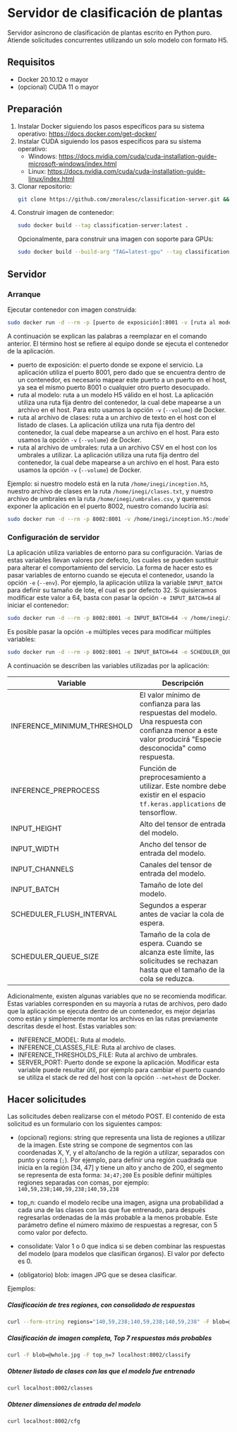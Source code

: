 # Servidor de clasificación de plantas #

Servidor asíncrono de clasificación de plantas escrito en Python puro. Atiende solicitudes concurrentes utilizando un solo modelo con formato H5.

## Requisitos ##

- Docker 20.10.12 o mayor
- (opcional) CUDA 11 o mayor

## Preparación ##

1. Instalar Docker siguiendo los pasos específicos para su sistema operativo: https://docs.docker.com/get-docker/
2. Instalar CUDA siguiendo los pasos específicos para su sistema operativo:
   - Windows: https://docs.nvidia.com/cuda/cuda-installation-guide-microsoft-windows/index.html
   - Linux: https://docs.nvidia.com/cuda/cuda-installation-guide-linux/index.html
3. Clonar repositorio:
    ```bash
    git clone https://github.com/zmoralesc/classification-server.git && cd classification-server
    ```
4. Construir imagen de contenedor:
    ```bash
    sudo docker build --tag classification-server:latest .
    ```
    Opcionalmente, para construir una imagen con soporte para GPUs:
    ```bash
    sudo docker build --build-arg "TAG=latest-gpu" --tag classification-server:latest-gpu .
    ```

## Servidor ##

### Arranque ###

Ejecutar contenedor con imagen construida:
```bash
sudo docker run -d --rm -p [puerto de exposición]:8001 -v [ruta al modelo]:/model.h5 -v [ruta al archivo de clases]:/classes.txt -v [ruta al archivo de umbrales]:/thresholds.csv classification-server
```

A continuación se explican las palabras a reemplazar en el comando anterior. El término host se refiere al equipo donde se ejecuta el contenedor de la aplicación.

- puerto de exposición: el puerto donde se expone el servicio. La aplicación utiliza el puerto 8001, pero dado que se encuentra dentro de un contenedor, es necesario mapear este puerto a un puerto en el host, ya sea el mismo puerto 8001 o cualquier otro puerto desocupado.
- ruta al modelo: ruta a un modelo H5 válido en el host. La aplicación utiliza una ruta fija dentro del contenedor, la cual debe mapearse a un archivo en el host. Para esto usamos la opción ```-v``` (```--volume```) de Docker.
- ruta al archivo de clases: ruta a un archivo de texto en el host con el listado de clases. La aplicación utiliza una ruta fija dentro del contenedor, la cual debe mapearse a un archivo en el host.  Para esto usamos la opción ```-v``` (```--volume```) de Docker.
- ruta al archivo de umbrales: ruta a un archivo CSV en el host con los umbrales a utilizar. La aplicación utiliza una ruta fija dentro del contenedor, la cual debe mapearse a un archivo en el host.  Para esto usamos la opción ```-v``` (```--volume```) de Docker.

Ejemplo: si nuestro modelo está en la ruta ```/home/inegi/inception.h5```, nuestro archivo de clases en la ruta ```/home/inegi/clases.txt```, y nuestro archivo de umbrales en la ruta ```/home/inegi/umbrales.csv```, y queremos exponer la aplicación en el puerto 8002, nuestro comando luciría así:

```bash
sudo docker run -d --rm -p 8002:8001 -v /home/inegi/inception.h5:/model.h5 -v /home/inegi/clases.txt:/classes.txt -v /home/inegi/umbrales.csv:/thresholds.csv classification-server
```

### Configuración de servidor ###

La aplicación utiliza variables de entorno para su configuración. Varias de estas variables llevan valores por defecto, los cuales se pueden sustituir para alterar el comportamiento del servicio. La forma de hacer esto es pasar variables de entorno cuando se ejecuta el contenedor, usando la opción ```-e``` (```--env```). Por ejemplo, la aplicación utiliza la variable ```INPUT_BATCH``` para definir su tamaño de lote, el cual es por defecto 32. Si quisieramos modificar este valor a 64, basta con pasar la opción ```-e INPUT_BATCH=64``` al iniciar el contenedor:

```bash
sudo docker run -d --rm -p 8002:8001 -e INPUT_BATCH=64 -v /home/inegi/inception.h5:/model.h5 -v /home/inegi/clases.txt:/classes.txt -v /home/inegi/umbrales.csv:/thresholds.csv classification-server
```

Es posible pasar la opción ```-e``` múltiples veces para modificar múltiples variables:

```bash
sudo docker run -d --rm -p 8002:8001 -e INPUT_BATCH=64 -e SCHEDULER_QUEUE_SIZE=64 -e INPUT_HEIGHT=224 -e INPUT_WIDTH=224 -v /home/inegi/inception.h5:/model.h5 -v /home/inegi/clases.txt:/classes.txt -v /home/inegi/umbrales.csv:/thresholds.csv classification-server
```

A continuación se describen las variables utilizadas por la aplicación:

| Variable                    | Descripción                                                                                                                                                 |
| --------------------------- | ----------------------------------------------------------------------------------------------------------------------------------------------------------- |
| INFERENCE_MINIMUM_THRESHOLD | El valor mínimo de confianza para las respuestas del modelo. Una respuesta con confianza menor a este valor producirá "Especie desconocida" como respuesta. |
| INFERENCE_PREPROCESS        | Función de preprocesamiento a utilizar. Este nombre debe existir en el espacio ```tf.keras.applications``` de tensorflow.                                   |
| INPUT_HEIGHT                | Alto del tensor de entrada del modelo.                                                                                                                      |
| INPUT_WIDTH                 | Ancho del tensor de entrada del modelo.                                                                                                                     |
| INPUT_CHANNELS              | Canales del tensor de entrada del modelo.                                                                                                                   |
| INPUT_BATCH                 | Tamaño de lote del modelo.                                                                                                                                  |
| SCHEDULER_FLUSH_INTERVAL    | Segundos a esperar antes de vaciar la cola de espera.                                                                                                       |
| SCHEDULER_QUEUE_SIZE        | Tamaño de la cola de espera. Cuando se alcanza este límite, las solicitudes se rechazan hasta que el tamaño de la cola se reduzca.                          |

Adicionalmente, existen algunas variables que no se recomienda modificar. Estas variables corresponden en su mayoría a rutas de archivos, pero dado que la aplicación se ejecuta dentro de un contenedor, es mejor dejarlas como están y simplemente montar los archivos en las rutas previamente descritas desde el host. Estas variables son:

- INFERENCE_MODEL: Ruta al modelo.
- INFERENCE_CLASSES_FILE: Ruta al archivo de clases.
- INFERENCE_THRESHOLDS_FILE: Ruta al archivo de umbrales.
- SERVER_PORT: Puerto donde se expone la aplicación. Modificar esta variable puede resultar útil, por ejemplo para cambiar el puerto cuando se utiliza el stack de red del host con la opción ```--net=host``` de Docker.

## Hacer solicitudes ##

Las solicitudes deben realizarse con el método POST. El contenido de esta solicitud es un formulario con los siguientes campos:

- (opcional) regions: string que representa una lista de regiones a utilizar de la imagen. Este string se compone de segmentos con las coordenadas X, Y, y el alto/ancho de la región a utilizar, separados con punto y coma (```;```). Por ejemplo, para definir una región cuadrada que inicia en la región [34, 47] y tiene un alto y ancho de 200, el segmento se representa de esta forma: ```34;47;200```
Es posible definir múltiples regiones separadas con comas, por ejemplo: ```140,59,238;140,59,238;140,59,238```

- top_n: cuando el modelo recibe una imagen, asigna una probabilidad a cada una de las clases con las que fue entrenado, para después regresarlas ordenadas de la más probable a la menos probable. Este parámetro define el número máximo de respuestas a regresar, con 5 como valor por defecto.
- consolidate: Valor 1 o 0 que indica si se deben combinar las respuestas del modelo (para modelos que clasifican órganos). El valor por defecto es 0.
- (obligatorio) blob: imagen JPG que se desea clasificar.

Ejemplos:

##### Clasificación de tres regiones, con consolidado de respuestas #####
```bash
curl --form-string regions="140,59,238;140,59,238;140,59,238" -F blob=@whole.jpg -F consolidate=1 localhost:8002/classify
```

##### Clasificación de imagen completa, Top 7 respuestas más probables #####
```bash
curl -F blob=@whole.jpg -F top_n=7 localhost:8002/classify
```

##### Obtener listado de clases con las que el modelo fue entrenado #####
```bash
curl localhost:8002/classes
```

##### Obtener dimensiones de entrada del modelo #####
```bash
curl localhost:8002/cfg
```